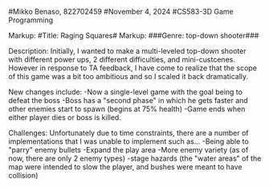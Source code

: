 #Mikko Benaso, 822702459
#November 4, 2024
#CS583-3D Game Programming

Markup: #Title: Raging Squares#
Markup: ###Genre: top-down shooter###

Description:
Initially, I wanted to make a multi-leveled top-down shooter with different power ups, 2 different difficulties, and mini-custcenes.
However in response to TA feedback, I have come to realize that the scope of this game was a bit too ambitious and so I scaled it back 
dramatically.

New changes include:
-Now a single-level game with the goal being to defeat the boss
-Boss has a "second phase" in which he gets faster and other enemies start to spawn (begins at 75% health)
-Game ends when either player dies or boss is killed.

Challenges:
Unfortunately due to time constraints, there are a number of implementations that I was unable to implement such as...
-Being able to "parry" enemy bullets
-Expand the play area
-More enemy variety (as of now, there are only 2 enemy types)
-stage hazards (the "water areas" of the map were intended to slow the player, and bushes were meant to have collision)
